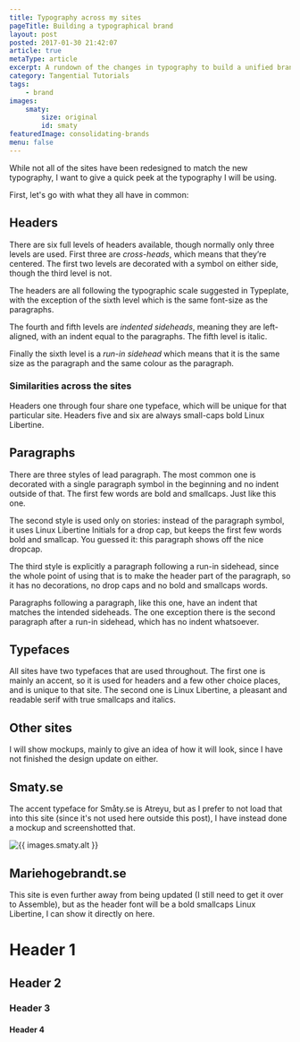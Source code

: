 ```yaml
---
title: Typography across my sites
pageTitle: Building a typographical brand
layout: post
posted: 2017-01-30 21:42:07
article: true
metaType: article
excerpt: A rundown of the changes in typography to build a unified brand.
category: Tangential Tutorials
tags:
    - brand
images:
    smaty:
        size: original
        id: smaty
featuredImage: consolidating-brands
menu: false
---
```


<p class="c-lead c-lead--ornamented"><span class="c-lead__opening">While not all of the</span> sites have been redesigned to match the new typography, I want to give a quick peek at the typography I will be using.</p>

First, let's go with what they all have in common:

## Headers
There are six full levels of headers available, though normally only three levels are used. First three are *cross-heads*, which means that they’re centered. The first two levels are decorated with a symbol on either side, though the third level is not.

The headers are all following the typographic scale suggested in Typeplate, with the exception of the sixth level which is the same font-size as the paragraphs.

The fourth and fifth levels are *indented sideheads*, meaning they are left-aligned, with an indent equal to the paragraphs. The fifth level is italic.

Finally the sixth level is a *run-in sidehead* which means that it is the same size as the paragraph and the same colour as the paragraph.

### Similarities across the sites
Headers one through four share one typeface, which will be unique for that particular site. Headers five and six are always small-caps bold Linux Libertine.

## Paragraphs
<p class="c-lead c-lead--ornamented"><span class="c-lead__opening">There are three styles of</span> lead paragraph. The most common one is decorated with a single paragraph symbol in the beginning and no indent outside of that. The first few words are bold and smallcaps. Just like this one.</p>

<p class="c-lead c-lead--dropcap"><span class="c-lead__opening">The second style is used only</span> on stories: instead of the paragraph symbol, it uses Linux Libertine Initials for a drop cap, but keeps the first few words bold and smallcap. You guessed it: this paragraph shows off the nice dropcap.</p>

The third style is explicitly a paragraph following a run-in sidehead, since the whole point of using that is to make the header part of the paragraph, so it has no decorations, no drop caps and no bold and smallcaps words.

Paragraphs following a paragraph, like this one, have an indent that matches the intended sideheads. The one exception there is the second paragraph after a run-in sidehead, which has no indent whatsoever.

## Typefaces
All sites have two typefaces that are used throughout. The first one is mainly an accent, so it is used for headers and a few other choice places, and is unique to that site. The second one is Linux Libertine, a pleasant and readable serif with true smallcaps and italics.

## Other sites
I will show mockups, mainly to give an idea of how it will look, since I have not finished the design update on either.

## Smaty.se

The accent typeface for Småty.se is Atreyu, but as I prefer to not load that into this site (since it's not used here outside this post), I have instead done a mockup and screenshotted that.

<img src="{{ images.smaty.url }}" alt="{{ images.smaty.alt }}" width="{{ images.smaty.size.width }}" height="{{ images.smaty.size.height }}" class="c-featured-image">

## Mariehogebrandt.se

This site is even further away from being updated (I still need to get it over to Assemble), but as the header font will be a bold smallcaps Linux Libertine, I can show it directly on here.

<h1 class="u-linux-libertine u-bold u-small-caps">Header 1</h1>

<h2 class="u-linux-libertine u-bold u-small-caps">Header 2</h2>

<h3 class="u-linux-libertine u-bold u-small-caps">Header 3</h3>

<h4 class="u-linux-libertine u-bold u-small-caps">Header 4</h4>

